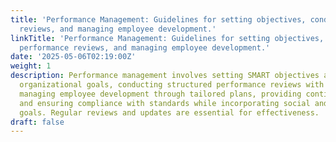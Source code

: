 ```yaml
---
title: 'Performance Management: Guidelines for setting objectives, conducting performance
  reviews, and managing employee development.'
linkTitle: 'Performance Management: Guidelines for setting objectives, conducting
  performance reviews, and managing employee development.'
date: '2025-05-06T02:19:00Z'
weight: 1
description: Performance management involves setting SMART objectives aligned with
  organizational goals, conducting structured performance reviews with two-way communication,
  managing employee development through tailored plans, providing continuous feedback,
  and ensuring compliance with standards while incorporating social and environmental
  goals. Regular reviews and updates are essential for effectiveness.
draft: false
---
```



<!-- Unsupported block type: table_of_contents -->

<!-- Unsupported block type: unsupported -->

